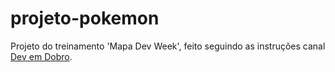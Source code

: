 # projeto-pokemon
 Projeto do treinamento 'Mapa Dev Week', feito seguindo as instruções canal [Dev em Dobro](https://www.youtube.com/c/DevemDobro).
